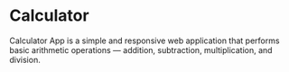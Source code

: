 # Calculator
Calculator App is a simple and responsive web application that performs basic arithmetic operations — addition, subtraction, multiplication, and division.
